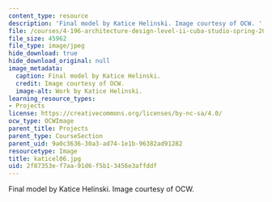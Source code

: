 ```yaml
---
content_type: resource
description: 'Final model by Katice Helinski. Image courtesy of OCW. '
file: /courses/4-196-architecture-design-level-ii-cuba-studio-spring-2004/2f87353ef7aa91d6f5b13456e3affddf_katicel06.jpg
file_size: 45962
file_type: image/jpeg
hide_download: true
hide_download_original: null
image_metadata:
  caption: Final model by Katice Helinski.
  credit: Image courtesy of OCW.
  image-alt: Work by Katice Helinski.
learning_resource_types:
- Projects
license: https://creativecommons.org/licenses/by-nc-sa/4.0/
ocw_type: OCWImage
parent_title: Projects
parent_type: CourseSection
parent_uid: 9a0c3636-30a3-ad74-1e1b-96382ad91282
resourcetype: Image
title: katicel06.jpg
uid: 2f87353e-f7aa-91d6-f5b1-3456e3affddf
---
```

Final model by Katice Helinski. Image courtesy of OCW. 